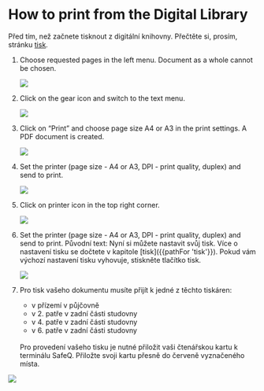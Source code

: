 # How to print from the Digital Library
<div class="alert alert-info text-center" role="alert">
    Před tím, než začnete tisknout z digitální knihovny. Přečtěte si, prosím, stránku 
    <a href="/cs/tisk" class="alert-link">tisk</a>.
</div>

1. Choose requested pages in the left menu. Document as a whole cannot be chosen. 

    ![](/images/help/jakTisknout/step1.png)

2. Click on the gear icon and switch to the text menu.

    ![](/images/help/jakTisknout/step2.png)

3. Click on “Print” and choose page size A4 or A3 in the print settings. A PDF document is created.

    ![](/images/help/jakTisknout/step3.png)

4. Set the printer (page size - A4 or A3, DPI - print quality, duplex) and send to print.

    ![](/images/help/jakTisknout/step4.png)

5. Click on printer icon in the top right corner.

    ![](/images/help/jakTisknout/step5.png)

6. Set the printer (page size - A4 or A3, DPI - print quality, duplex) and send to print.
Původní text: Nyní si můžete nastavit svůj tisk. Více o nastavení tisku se dočtete v kapitole [tisk]({{pathFor 'tisk'}}). 
   Pokud vám výchozí nastavení tisku vyhovuje, stiskněte tlačítko tisk.
   
   ![](/images/help/jakTisknout/tisknout.png)
   
7. Pro tisk vašeho dokumentu musíte přijít k jedné z těchto tiskáren:  

     * v přízemí v půjčovně 
     * v 2. patře v zadní části studovny 
     * v 4. patře v zadní části studovny 
     * v 6. patře v zadní části studovny
     
   <br> 
   Pro provedení vašeho tisku je nutné přiložit vaši čtenářskou kartu k terminálu SafeQ.
   Přiložte svoji kartu přesně do červeně vyznačeného místa.
  ![](/images/help/jakTisknout/terminal.jpg)
